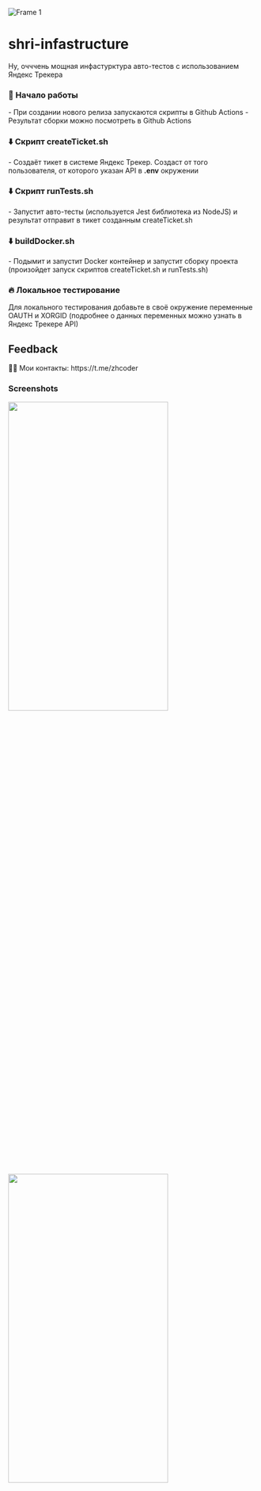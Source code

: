 ![Frame 1](https://user-images.githubusercontent.com/49750349/139683060-c0741b1d-87f7-46f7-baa8-473a7e0a3bc3.png)
# shri-infastructure
Ну, очччень мощная инфастурктура авто-тестов с использованием Яндекс Трекера

<h3>🚀 Начало работы</h3>
- При создании нового релиза запускаются скрипты в Github Actions
- Результат сборки можно посмотреть в Github Actions

<h3>⬇️ Скрипт createTicket.sh</h3>
- Создаёт тикет в системе Яндекс Трекер. Создаст от того пользователя, от которого указан API в <b>.env</b> окружении

<h3>⬇️ Скрипт runTests.sh</h3>
- Запустит авто-тесты (используется Jest библиотека из NodeJS) и результат отправит в тикет созданным createTicket.sh

<h3>⬇️  buildDocker.sh</h3>
- Подымит и запустит Docker контейнер и запустит сборку проекта (произойдет запуск скриптов createTicket.sh и runTests.sh)

<h3>🔥 Локальное тестирование</h3>
Для локального тестирования добавьте в своё окружение переменные OAUTH и XORGID (подробнее о данных переменных можно узнать в Яндекс Трекере API)

<h2>Feedback</h2>
👩‍🚀 Мои контакты: https://t.me/zhcoder

<h3>Screenshots</h3>
<img src="https://user-images.githubusercontent.com/49750349/139685512-1d4f3f44-efac-4d10-885a-1ac572077191.png" width="80%" height="40%">
<img src="https://user-images.githubusercontent.com/49750349/139685646-ff3060e7-388b-4989-af8a-218fc9128d29.png" width="80%" height="40%">